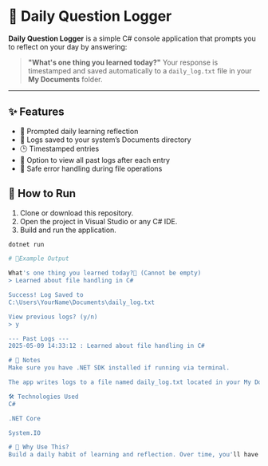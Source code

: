 # 📓 Daily Question Logger

**Daily Question Logger** is a simple C# console application that prompts you to reflect on your day by answering:

> **"What's one thing you learned today?"**
> Your response is timestamped and saved automatically to a `daily_log.txt` file in your **My Documents** folder.

---

## ✨ Features
- 📝 Prompted daily learning reflection  
- 📁 Logs saved to your system’s Documents directory  
- 🕒 Timestamped entries  
- 📜 Option to view all past logs after each entry  
- 🔐 Safe error handling during file operations  

## 🚀 How to Run
1. Clone or download this repository.
2. Open the project in Visual Studio or any C# IDE.
3. Build and run the application.

```bash
dotnet run

# 📄Example Output

What's one thing you learned today?📝 (Cannot be empty)
> Learned about file handling in C#

Success! Log Saved to 
C:\Users\YourName\Documents\daily_log.txt

View previous logs? (y/n)
> y

--- Past Logs ---
2025-05-09 14:33:12 : Learned about file handling in C#

# 📌 Notes
Make sure you have .NET SDK installed if running via terminal.

The app writes logs to a file named daily_log.txt located in your My Documents folder.

🛠️ Technologies Used
C#

.NET Core

System.IO

# 🤔 Why Use This?
Build a daily habit of learning and reflection. Over time, you'll have a personal log of growth — one line at a time.

